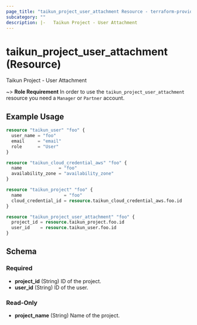 ```yaml
---
page_title: "taikun_project_user_attachment Resource - terraform-provider-taikun"
subcategory: ""
description: |-   Taikun Project - User Attachment
---
```


# taikun_project_user_attachment (Resource)

Taikun Project - User Attachment

~> **Role Requirement** In order to use the `taikun_project_user_attachment` resource you need a `Manager` or `Partner`
account.

## Example Usage

```terraform
resource "taikun_user" "foo" {
  user_name = "foo"
  email     = "email"
  role      = "User"
}

resource "taikun_cloud_credential_aws" "foo" {
  name              = "foo"
  availability_zone = "availability_zone"
}

resource "taikun_project" "foo" {
  name                = "foo"
  cloud_credential_id = resource.taikun_cloud_credential_aws.foo.id
}

resource "taikun_project_user_attachment" "foo" {
  project_id = resource.taikun_project.foo.id
  user_id    = resource.taikun_user.foo.id
}
```

<!-- schema generated by tfplugindocs -->
## Schema

### Required

- **project_id** (String) ID of the project.
- **user_id** (String) ID of the user.

### Read-Only

- **project_name** (String) Name of the project.

